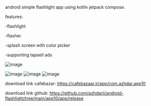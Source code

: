 android simple flashlight app using kotlin jetpack compose.


features:


-flashlight


-flasher


-splash screen with color picker


-supporting tapsell ads







![image](https://github.com/user-attachments/assets/33ed66e0-e49d-4f63-869d-119701da61be)





![image](https://github.com/user-attachments/assets/01ad558d-d2ab-42bc-ac0b-456fefafbc34)    ![image](https://github.com/user-attachments/assets/297589a4-39e6-4691-ac2f-d987c5c708e3)    ![image](https://github.com/user-attachments/assets/1ecc59b9-d393-4579-8646-0f3250803bfd)








download link cafebazar: https://cafebazaar.ir/app/com.azhdar.app10

download link github: https://github.com/azhdarii/android-flashlight/tree/main/app10/app/release

